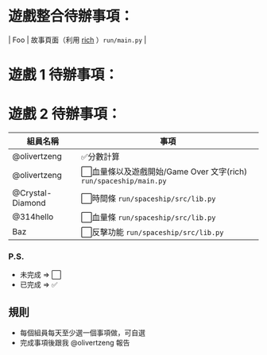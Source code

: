 # 遊戲整合待辦事項：
| Foo | 故事頁面（利用 [rich](https://github.com/textualize/rich) ）`run/main.py` |
# 遊戲 1 待辦事項：

# 遊戲 2 待辦事項：
| 組員名稱 | 事項 |
| ------------- | -------------- |
| @olivertzeng | ✅分數計算 |
| @olivertzeng | ⬜血量條以及遊戲開始/Game Over 文字(rich) `run/spaceship/main.py` |
| @Crystal-Diamond | ⬜時間條 `run/spaceship/src/lib.py` |
| @314hello | ⬜血量條 `run/spaceship/src/lib.py` |
| Baz | ⬜反擊功能 `run/spaceship/src/lib.py` |

### P.S.
- 未完成 => ⬜
- 已完成 => ✅



## 規則
- 每個組員每天至少選一個事項做，可自選
- 完成事項後跟我 @olivertzeng 報告
